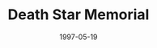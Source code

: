 ---
mission_id: memorial
editorsChoice:
title: "Death Star Memorial"
authors: 
    - "Chris Smith"
date: 1997-05-19
filename: "memorial.zip"
description: "The plans for the Third Death Star have been completed.  They have been duplicated and delegated to three Imperial Officers to Guard.  Rumor is one of the Officers keeps it at the Death Star Memorial Factory. Find those plans!"
cover:
levelReplaced:	SECBASE
difficulty: no
bm:	no
fme: no
wax: no
three_do: no
voc: no
gmd: no
vue: no
lfd: no
base: "New level from scratch" 
editors: "Dark Forge 0.993 - 1.2"

---